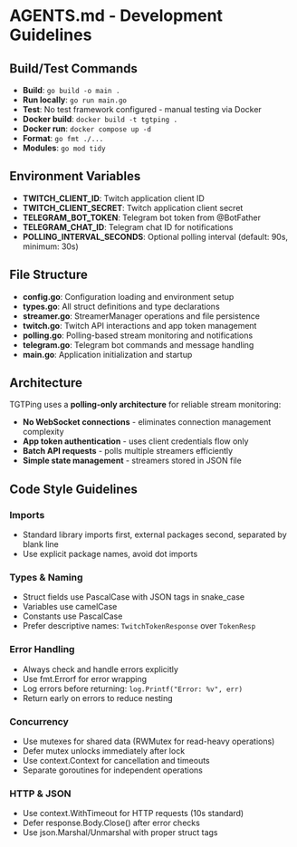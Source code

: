 # AGENTS.md - Development Guidelines

## Build/Test Commands
- **Build**: `go build -o main .`
- **Run locally**: `go run main.go`
- **Test**: No test framework configured - manual testing via Docker
- **Docker build**: `docker build -t tgtping .`
- **Docker run**: `docker compose up -d`
- **Format**: `go fmt ./...`
- **Modules**: `go mod tidy`

## Environment Variables
- **TWITCH_CLIENT_ID**: Twitch application client ID
- **TWITCH_CLIENT_SECRET**: Twitch application client secret
- **TELEGRAM_BOT_TOKEN**: Telegram bot token from @BotFather
- **TELEGRAM_CHAT_ID**: Telegram chat ID for notifications
- **POLLING_INTERVAL_SECONDS**: Optional polling interval (default: 90s, minimum: 30s)

## File Structure
- **config.go**: Configuration loading and environment setup
- **types.go**: All struct definitions and type declarations
- **streamer.go**: StreamerManager operations and file persistence
- **twitch.go**: Twitch API interactions and app token management
- **polling.go**: Polling-based stream monitoring and notifications
- **telegram.go**: Telegram bot commands and message handling
- **main.go**: Application initialization and startup

## Architecture
TGTPing uses a **polling-only architecture** for reliable stream monitoring:
- **No WebSocket connections** - eliminates connection management complexity
- **App token authentication** - uses client credentials flow only
- **Batch API requests** - polls multiple streamers efficiently
- **Simple state management** - streamers stored in JSON file

## Code Style Guidelines

### Imports
- Standard library imports first, external packages second, separated by blank line
- Use explicit package names, avoid dot imports

### Types & Naming
- Struct fields use PascalCase with JSON tags in snake_case
- Variables use camelCase
- Constants use PascalCase
- Prefer descriptive names: `TwitchTokenResponse` over `TokenResp`

### Error Handling
- Always check and handle errors explicitly
- Use fmt.Errorf for error wrapping
- Log errors before returning: `log.Printf("Error: %v", err)`
- Return early on errors to reduce nesting

### Concurrency
- Use mutexes for shared data (RWMutex for read-heavy operations)
- Defer mutex unlocks immediately after lock
- Use context.Context for cancellation and timeouts
- Separate goroutines for independent operations

### HTTP & JSON
- Use context.WithTimeout for HTTP requests (10s standard)
- Defer response.Body.Close() after error checks
- Use json.Marshal/Unmarshal with proper struct tags